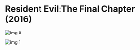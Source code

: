 # Resident Evil:The Final Chapter (2016)

![img 0](https://i.imgur.com/1EPMvE1.jpg)

![img 1](https://i.imgur.com/9cINhcm.png)

